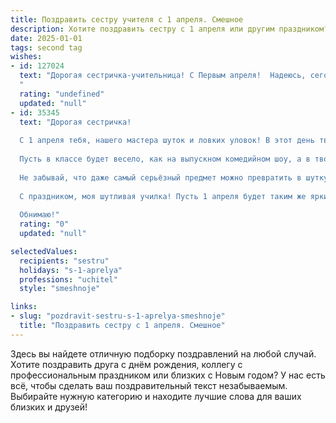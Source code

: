 ```yaml
---
title: Поздравить сестру учителя с 1 апреля. Смешное
description: Хотите поздравить сестру с 1 апреля или другим праздником? Наш ИИ создаст незабываемое поздравление, а вы обязательно выделитесь среди других.  
date: 2025-01-01
tags: second tag
wishes:
- id: 127024
  text: "Дорогая сестричка-учительница! С Первым апреля!  Надеюсь, сегодня твои ученики будут вести себя настолько идеально, что ты решишь, что это первоапрельская шутка, и  упадёшь в сладкий, заслуженный обморок от неожиданности!  Пусть этот день будет полон позитива, смеха и только приятных неожиданностей (кроме тех, что ты сама устроишь ученикам, конечно!).  С праздником!
  "
  rating: "undefined"
  updated: "null"
- id: 35345
  text: "Дорогая сестричка!
  
  С 1 апреля тебя, нашего мастера шуток и ловких уловок! В этот день твоя профессия учителя превращается в истинное искусство: ты можешь не только учить учеников, но и заставить их смеяться до слёз!
  
  Пусть в классе будет весело, как на выпускном комедийном шоу, а в твоем сердечке - столько радости, сколько на твоих уроках шуток! Желаю, чтобы каждый день приносил тебе не только знания, но и чудесные моменты смеха и веселья.
  
  Не забывай, что даже самый серьёзный предмет можно превратить в шутку — например, расскажи детям о \"математическом зайце\", который бегает между задачами и прячет там конфеты!
  
  С праздником, моя шутливая училка! Пусть 1 апреля будет таким же ярким и весёлым, как ты сама!
  
  Обнимаю!"
  rating: "0"
  updated: "null"

selectedValues:
  recipients: "sestru"
  holidays: "s-1-aprelya"
  professions: "uchitel"
  style: "smeshnoje"

links:
- slug: "pozdravit-sestru-s-1-aprelya-smeshnoje"
  title: "Поздравить сестру с 1 апреля. Смешное"
---
```


Здесь вы найдете отличную подборку поздравлений на любой случай. 
Хотите поздравить друга с днём рождения, коллегу с профессиональным праздником или близких с Новым годом? У нас есть всё, чтобы сделать ваш поздравительный текст незабываемым. Выбирайте нужную категорию и находите лучшие слова для ваших близких и друзей!
